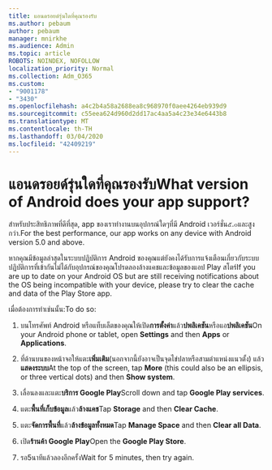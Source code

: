 ```yaml
---
title: แอนดรอยด์รุ่นใดที่คุณรองรับ
ms.author: pebaum
author: pebaum
manager: mnirkhe
ms.audience: Admin
ms.topic: article
ROBOTS: NOINDEX, NOFOLLOW
localization_priority: Normal
ms.collection: Adm_O365
ms.custom:
- "9001178"
- "3430"
ms.openlocfilehash: a4c2b4a58a2688ea8c968970f0aee4264eb939d9
ms.sourcegitcommit: c55eea624d960d2dd17ac4aa5a4c23e34e6443b8
ms.translationtype: MT
ms.contentlocale: th-TH
ms.lasthandoff: 03/04/2020
ms.locfileid: "42409219"
---
```

# <a name="what-version-of-android-does-your-app-support"></a><span data-ttu-id="d5d36-102">แอนดรอยด์รุ่นใดที่คุณรองรับ</span><span class="sxs-lookup"><span data-stu-id="d5d36-102">What version of Android does your app support?</span></span>

<span data-ttu-id="d5d36-103">สำหรับประสิทธิภาพที่ดีที่สุด, app ของเราทำงานบนอุปกรณ์ใดๆที่มี Android เวอร์ชั่น๕.๐และสูงกว่า.</span><span class="sxs-lookup"><span data-stu-id="d5d36-103">For the best performance, our app works on any device with Android version 5.0 and above.</span></span>

<span data-ttu-id="d5d36-104">หากคุณมีข้อมูลล่าสุดในระบบปฏิบัติการ Android ของคุณแต่ยังคงได้รับการแจ้งเตือนเกี่ยวกับระบบปฏิบัติการที่เข้ากันไม่ได้กับอุปกรณ์ของคุณโปรดลองล้างแคชและข้อมูลของแอป Play สโตร์</span><span class="sxs-lookup"><span data-stu-id="d5d36-104">If you are up to date on your Android OS but are still receiving notifications about the OS being incompatible with your device, please try to clear the cache and data of the Play Store app.</span></span>

<span data-ttu-id="d5d36-105">เมื่อต้องการทำเช่นนั้น:</span><span class="sxs-lookup"><span data-stu-id="d5d36-105">To do so:</span></span> 

1. <span data-ttu-id="d5d36-106">บนโทรศัพท์ Android หรือแท็บเล็ตของคุณให้เปิด**การตั้งค่า**แล้ว**ปพลิเคชัน**หรือแอ**ปพลิเคชัน**</span><span class="sxs-lookup"><span data-stu-id="d5d36-106">On your Android phone or tablet, open **Settings** and then **Apps** or **Applications**.</span></span>

2. <span data-ttu-id="d5d36-107">ที่ด้านบนของหน้าจอให้แตะ**เพิ่มเติม**(นอกจากนี้ยังอาจเป็นจุดไข่ปลาหรือสามตำแหน่งแนวตั้ง) แล้ว**แสดงระบบ**</span><span class="sxs-lookup"><span data-stu-id="d5d36-107">At the top of the screen, tap **More** (this could also be an ellipsis, or three vertical dots) and then **Show system**.</span></span> 

3. <span data-ttu-id="d5d36-108">เลื่อนลงและแตะ**บริการ Google Play**</span><span class="sxs-lookup"><span data-stu-id="d5d36-108">Scroll down and tap **Google Play services**.</span></span> 

4. <span data-ttu-id="d5d36-109">แตะ**พื้นที่เก็บข้อมูล**แล้ว**ล้างแคช**</span><span class="sxs-lookup"><span data-stu-id="d5d36-109">Tap **Storage** and then **Clear Cache**.</span></span> 

5. <span data-ttu-id="d5d36-110">แตะ**จัดการพื้นที่**แล้ว**ล้างข้อมูลทั้งหมด**</span><span class="sxs-lookup"><span data-stu-id="d5d36-110">Tap **Manage Space** and then **Clear all Data**.</span></span> 

6. <span data-ttu-id="d5d36-111">เปิด**ร้านค้า Google Play**</span><span class="sxs-lookup"><span data-stu-id="d5d36-111">Open the **Google Play Store**.</span></span> 

7. <span data-ttu-id="d5d36-112">รอ5นาทีแล้วลองอีกครั้ง</span><span class="sxs-lookup"><span data-stu-id="d5d36-112">Wait for 5 minutes, then try again.</span></span> 